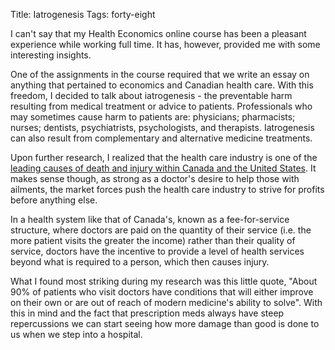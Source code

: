 Title: Iatrogenesis
Tags: forty-eight

I can't say that my Health Economics online course has been a pleasant
experience while working full time. It has, however, provided me with some
interesting insights.



One of the assignments in the course required that we write an essay on
anything that pertained to economics and Canadian health care. With this
freedom, I decided to talk about iatrogenesis - the preventable harm resulting
from medical treatment or advice to patients. Professionals who may sometimes
cause harm to patients are: physicians; pharmacists; nurses; dentists,
psychiatrists, psychologists, and therapists. Iatrogenesis can also result
from complementary and alternative medicine treatments.



Upon further research, I realized that the health care industry is one of the
[leading causes of death and injury within Canada and the United
States](http://www.whale.to/a/null9.html). It makes sense though, as strong as
a doctor's desire to help those with ailments, the market forces push the
health care industry to strive for profits before anything else.



In a health system like that of Canada's, known as a fee-for-service
structure, where doctors are paid on the quantity of their service (i.e. the
more patient visits the greater the income) rather than their quality of
service, doctors have the incentive to provide a level of health services
beyond what is required to a person, which then causes injury.



What I found most striking during my research was this little quote, "About
90% of patients who visit doctors have conditions that will either improve on
their own or are out of reach of modern medicine's ability to solve". With
this in mind and the fact that prescription meds always have steep
repercussions we can start seeing how more damage than good is done to us when
we step into a hospital.

